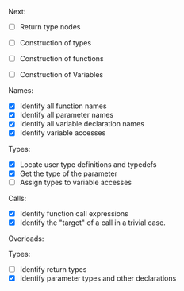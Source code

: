 Next:
- [ ] Return type nodes
- [ ] Construction of types
- [ ] Construction of functions
- [ ] Construction of Variables




Names:
- [x] Identify all function names
- [x] Identify all parameter names
- [x] Identify all variable declaration names
- [x] Identify variable accesses

Types:
- [x] Locate user type definitions and typedefs
- [x] Get the type of the parameter
- [ ] Assign types to variable accesses

Calls:
- [x] Identify function call expressions
- [x] Identify the "target" of a call in a trivial case.

Overloads:

Types:
- [ ] Identify return types
- [x] Identify parameter types and other declarations